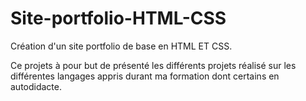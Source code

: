 # Site-portfolio-HTML-CSS

Création d'un site portfolio de base en HTML ET CSS.

Ce projets à pour but de présenté les différents projets réalisé sur les différentes langages appris durant ma formation dont certains en autodidacte.
